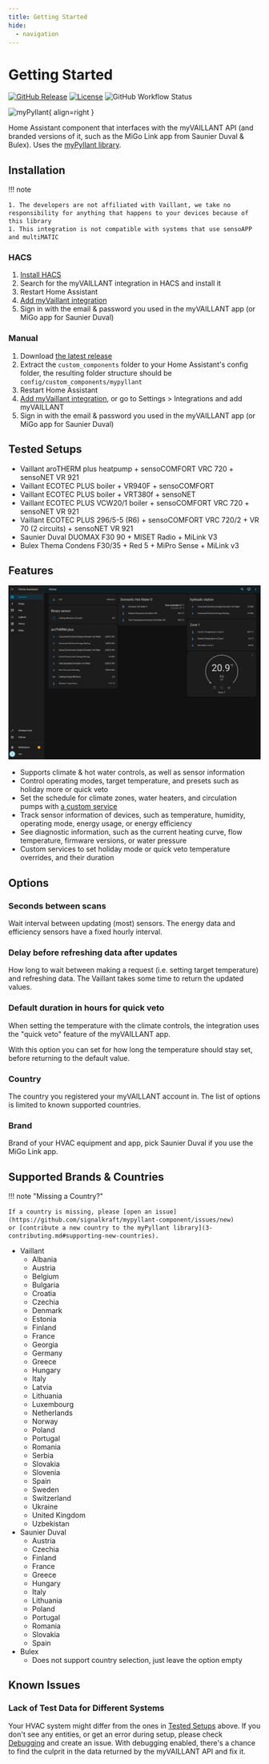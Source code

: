 ```yaml
---
title: Getting Started
hide:
  - navigation
---
```


# Getting Started

[![GitHub Release](https://img.shields.io/github/release/signalkraft/mypyllant-component.svg)](https://github.com/signalkraft/mypyllant-component/releases)
[![License](https://img.shields.io/github/license/signalkraft/mypyllant-component.svg)](LICENSE)
![GitHub Workflow Status](https://img.shields.io/github/actions/workflow/status/signalkraft/mypyllant-component/build-test.yaml)

![myPyllant](https://raw.githubusercontent.com/signalkraft/myPyllant/main/logo.png){ align=right }

Home Assistant component that interfaces with the myVAILLANT API 
(and branded versions of it, such as the MiGo Link app from Saunier Duval & Bulex).
Uses the [myPyllant library](https://github.com/signalkraft/mypyllant).

## Installation

!!! note

    1. The developers are not affiliated with Vaillant, we take no responsibility for anything that happens to your devices because of this library
    1. This integration is not compatible with systems that use sensoAPP and multiMATIC

### HACS

1. [Install HACS](https://hacs.xyz/docs/setup/download)
2. Search for the myVAILLANT integration in HACS and install it
3. Restart Home Assistant
4. [Add myVaillant integration](https://my.home-assistant.io/redirect/config_flow_start/?domain=mypyllant)
5. Sign in with the email & password you used in the myVAILLANT app (or MiGo app for Saunier Duval)

### Manual

1. Download [the latest release](https://github.com/signalkraft/mypyllant-component/releases)
2. Extract the `custom_components` folder to your Home Assistant's config folder, the resulting folder structure should be `config/custom_components/mypyllant`
3. Restart Home Assistant
4. [Add myVaillant integration](https://my.home-assistant.io/redirect/config_flow_start/?domain=mypyllant), or go to Settings > Integrations and add myVAILLANT
5. Sign in with the email & password you used in the myVAILLANT app (or MiGo app for Saunier Duval)

## Tested Setups

* Vaillant aroTHERM plus heatpump + sensoCOMFORT VRC 720 + sensoNET VR 921
* Vaillant ECOTEC PLUS boiler + VR940F + sensoCOMFORT
* Vaillant ECOTEC PLUS boiler + VRT380f + sensoNET
* Vaillant ECOTEC PLUS VCW20/1 boiler + sensoCOMFORT VRC 720 + sensoNET VR 921
* Vaillant ECOTEC PLUS 296/5-5 (R6) + sensoCOMFORT VRC 720/2 + VR 70 (2 circuits) + sensoNET VR 921
* Saunier Duval DUOMAX F30 90 + MISET Radio + MiLink V3
* Bulex Thema Condens F30/35 + Red 5 + MiPro Sense + MiLink v3

## Features

![Default Dashboard Screenshot](assets/default-dashboard.png)

* Supports climate & hot water controls, as well as sensor information
* Control operating modes, target temperature, and presets such as holiday more or quick veto
* Set the schedule for climate zones, water heaters, and circulation pumps with [a custom service](https://signalkraft.com/mypyllant-component/1-automations/#setting-a-time-program)
* Track sensor information of devices, such as temperature, humidity, operating mode, energy usage, or energy efficiency
* See diagnostic information, such as the current heating curve, flow temperature, firmware versions, or water pressure
* Custom services to set holiday mode or quick veto temperature overrides, and their duration

## Options

### Seconds between scans

Wait interval between updating (most) sensors. The energy data and efficiency sensors have a fixed hourly interval.

### Delay before refreshing data after updates

How long to wait between making a request (i.e. setting target temperature) and refreshing data.
The Vaillant takes some time to return the updated values.

### Default duration in hours for quick veto

When setting the temperature with the climate controls, the integration uses the "quick veto" feature of the myVAILLANT app.

With this option you can set for how long the temperature should stay set, before returning to the default value.

### Country

The country you registered your myVAILLANT account in. The list of options is limited to known supported countries.

### Brand

Brand of your HVAC equipment and app, pick Saunier Duval if you use the MiGo Link app.

## Supported Brands & Countries

!!! note "Missing a Country?"

    If a country is missing, please [open an issue](https://github.com/signalkraft/mypyllant-component/issues/new)
    or [contribute a new country to the myPyllant library](3-contributing.md#supporting-new-countries).

- Vaillant
    - Albania
    - Austria
    - Belgium
    - Bulgaria
    - Croatia
    - Czechia
    - Denmark
    - Estonia
    - Finland
    - France
    - Georgia
    - Germany
    - Greece
    - Hungary
    - Italy
    - Latvia
    - Lithuania
    - Luxembourg
    - Netherlands
    - Norway
    - Poland
    - Portugal
    - Romania
    - Serbia
    - Slovakia
    - Slovenia
    - Spain
    - Sweden
    - Switzerland
    - Ukraine
    - United Kingdom
    - Uzbekistan
- Saunier Duval
    - Austria
    - Czechia
    - Finland
    - France
    - Greece
    - Hungary
    - Italy
    - Lithuania
    - Poland
    - Portugal
    - Romania
    - Slovakia
    - Spain
- Bulex
    - Does not support country selection, just leave the option empty

## Known Issues

### Lack of Test Data for Different Systems

Your HVAC system might differ from the ones in [Tested Setups](#tested-setups) above.
If you don't see any entities, or get an error during setup, please check [Debugging](3-contributing.md#debugging) and create an issue.
With debugging enabled, there's a chance to find the culprit in the data returned by the myVAILLANT API and fix it.
